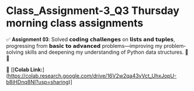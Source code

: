 # Class_Assignment-3_Q3 Thursday morning class assignments
✅ 𝐀𝐬𝐬𝐢𝐠𝐧𝐦𝐞𝐧𝐭 𝟎𝟑: Solved 𝗰𝗼𝗱𝗶𝗻𝗴 𝗰𝗵𝗮𝗹𝗹𝗲𝗻𝗴𝗲𝘀 on 𝗹𝗶𝘀𝘁𝘀 𝗮𝗻𝗱 𝘁𝘂𝗽𝗹𝗲𝘀, progressing from 𝗯𝗮𝘀𝗶𝗰 𝘁𝗼 𝗮𝗱𝘃𝗮𝗻𝗰𝗲𝗱 problems—improving my problem-solving skills and deepening my understanding of Python data structures. 📝🔄  

🔗 [[**Colab Link:**] (https://colab.research.google.com/drive/16V2w2qa43vVct_UhxJopU-b8iHDnq8NI?usp=sharing)]  
